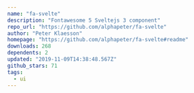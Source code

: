 ```yaml
---
name: "fa-svelte"
description: "Fontawesome 5 Sveltejs 3 component"
repo_url: "https://github.com/alphapeter/fa-svelte"
author: "Peter Klaesson"
homepage: "https://github.com/alphapeter/fa-svelte#readme"
downloads: 268
dependents: 2
updated: "2019-11-09T14:38:48.567Z"
github_stars: 71
tags: 
  - ui
---
```

